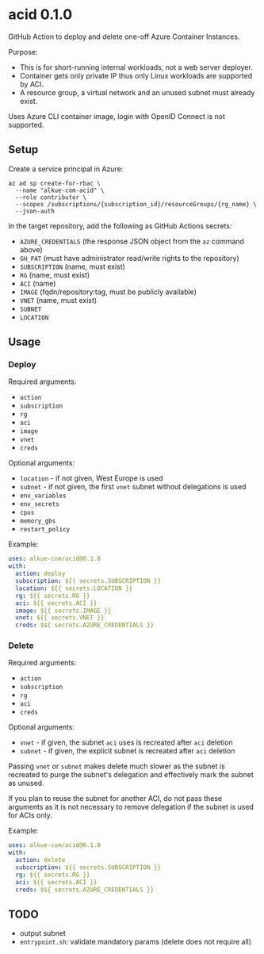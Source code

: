 # acid 0.1.0

GitHub Action to deploy and delete one-off Azure Container Instances.

Purpose:
- This is for short-running internal workloads, not a web server deployer.
- Container gets only private IP thus only Linux workloads are supported by ACI.
- A resource group, a virtual network and an unused subnet must already exist.

Uses Azure CLI container image, login with OpenID Connect is not supported.

## Setup

Create a service principal in Azure:

    az ad sp create-for-rbac \
      --name "alkue-com-acid" \
      --role contributor \
      --scopes /subscriptions/{subscription_id}/resourceGroups/{rg_name} \
      --json-auth

In the target repository, add the following as GitHub Actions secrets:
- `AZURE_CREDENTIALS` (the response JSON object from the `az` command above)
- `GH_PAT` (must have administrator read/write rights to the repository)
- `SUBSCRIPTION` (name, must exist)
- `RG` (name, must exist)
- `ACI` (name)
- `IMAGE` (fqdn/repository:tag, must be publicly available)
- `VNET` (name, must exist)
- `SUBNET`
- `LOCATION`

## Usage

### Deploy

Required arguments:
- `action`
- `subscription`
- `rg`
- `aci`
- `image`
- `vnet`
- `creds`

Optional arguments:
- `location` - if not given, West Europe is used
- `subnet` - if not given, the first `vnet` subnet without delegations is used
- `env_variables`
- `env_secrets`
- `cpus`
- `memory_gbs`
- `restart_policy`

Example:

```yaml
uses: alkue-com/acid@0.1.0
with:
  action: deploy
  subscription: ${{ secrets.SUBSCRIPTION }}
  location: ${{ secrets.LOCATION }}
  rg: ${{ secrets.RG }}
  aci: ${{ secrets.ACI }}
  image: ${{ secrets.IMAGE }}
  vnet: ${{ secrets.VNET }}
  creds: $${ secrets.AZURE_CREDENTIALS }}

```

### Delete

Required arguments:
- `action`
- `subscription`
- `rg`
- `aci`
- `creds`

Optional arguments:
- `vnet` - if given, the subnet `aci` uses is recreated after `aci` deletion
- `subnet` - if given, the explicit subnet is recreated after `aci` deletion

Passing `vnet` or `subnet` makes delete much slower as the subnet is recreated
to purge the subnet's delegation and effectively mark the subnet as unused.

If you plan to reuse the subnet for another ACI, do not pass these arguments as
it is not necessary to remove delegation if the subnet is used for ACIs only.

Example:

```yaml
uses: alkue-com/acid@0.1.0
with:
  action: delete
  subscription: ${{ secrets.SUBSCRIPTION }}
  rg: ${{ secrets.RG }}
  aci: ${{ secrets.ACI }}
  creds: $${ secrets.AZURE_CREDENTIALS }}
```

## TODO

- output subnet
- `entrypoint.sh`: validate mandatory params (delete does not require all)
